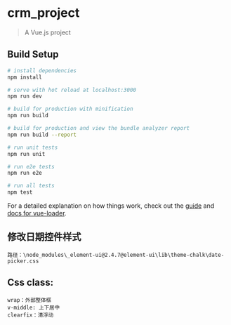 # crm_project

> A Vue.js project

## Build Setup

``` bash
# install dependencies
npm install

# serve with hot reload at localhost:3000
npm run dev

# build for production with minification
npm run build

# build for production and view the bundle analyzer report
npm run build --report

# run unit tests
npm run unit

# run e2e tests
npm run e2e

# run all tests
npm test
```

For a detailed explanation on how things work, check out the [guide](http://vuejs-templates.github.io/webpack/) and [docs for vue-loader](http://vuejs.github.io/vue-loader).

## 修改日期控件样式
`路径：\node_modules\_element-ui@2.4.7@element-ui\lib\theme-chalk\date-picker.css`


## Css class:
```
wrap：外部整体框
v-middle: 上下居中
clearfix：清浮动
```








